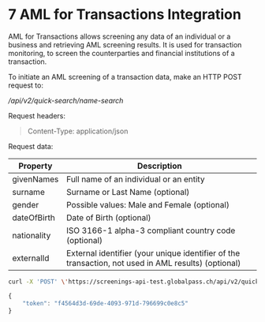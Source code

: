 # 7 AML for Transactions Integration

AML for Transactions allows screening any data of an individual or a business and retrieving AML screening results. It is used for transaction monitoring, to screen the counterparties and financial institutions of a transaction.

To initiate an AML screening of a transaction data, make an HTTP POST request to:

_/api/v2/quick-search/name-search_

Request headers:

> Content-Type: application/json

Request data:

| Property | Description |
| -------- | ----------- |
| givenNames | Full name of an individual or an entity |
| surname | Surname or Last Name (optional) |
| gender | Possible values: Male and Female (optional) |
| dateOfBirth | Date of Birth (optional) |
| nationality | ISO 3166-1 alpha-3 compliant country code (optional) |
| externalId | External identifier (your unique identifier of the transaction, not used in AML results) (optional) |

```bash title="Example request"
curl -X 'POST' \'https://screenings-api-test.globalpass.ch/api/v2/quick-search/name-search' \-H 'accept:text/plain' \-H'Authorization: Bearer {your\_access\_token}'\-H 'Content-Type: application/json' \-d '{"givenNames": "Donald John","surname": "Trump","gender": "Male","nationality": "USA","dateOfBirth": "1946-06-14","externalId": "123456789"}'
```

```js title="Example response"
{
    "token": "f4564d3d-69de-4093-971d-796699c0e8c5"
}
```
